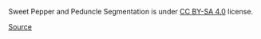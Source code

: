 Sweet Pepper and Peduncle Segmentation is under [CC BY-SA 4.0](https://creativecommons.org/licenses/by-sa/4.0/legalcode) license.

[Source](https://www.kaggle.com/datasets/lemontyc/sweet-pepper?resource=download)